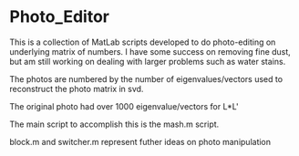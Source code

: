 Photo_Editor
============
This is a collection of MatLab scripts developed to do photo-editing on underlying matrix of numbers. I have some success on removing fine dust, but am still working on dealing with larger problems such as water stains.

The photos are numbered by the number of eigenvalues/vectors used to reconstruct the photo matrix in svd.

The original photo had over 1000 eigenvalue/vectors for  L*L'

The main script to accomplish this is the mash.m script.

block.m and switcher.m represent futher ideas on photo manipulation

